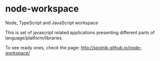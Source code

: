 # node-workspace
Node, TypeScript and JavaScript workspace

This is set of javascript related applications presenting different parts of language/platform/libraries.

To see ready ones, check the page: http://spolnik.github.io/node-workspace/
